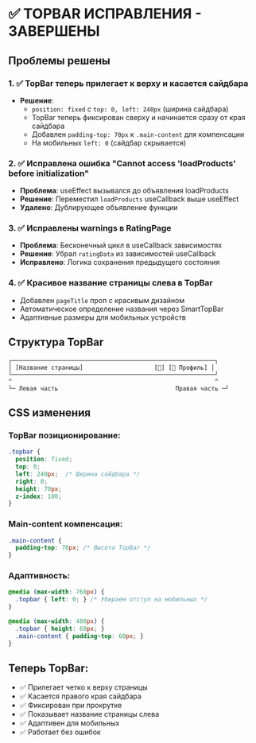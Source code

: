 # ✅ TOPBAR ИСПРАВЛЕНИЯ - ЗАВЕРШЕНЫ

## Проблемы решены

### 1. ✅ TopBar теперь прилегает к верху и касается сайдбара
- **Решение**: 
  - `position: fixed` с `top: 0, left: 240px` (ширина сайдбара)
  - TopBar теперь фиксирован сверху и начинается сразу от края сайдбара
  - Добавлен `padding-top: 70px` к `.main-content` для компенсации
  - На мобильных `left: 0` (сайдбар скрывается)

### 2. ✅ Исправлена ошибка "Cannot access 'loadProducts' before initialization"
- **Проблема**: useEffect вызывался до объявления loadProducts
- **Решение**: Переместил `loadProducts` useCallback выше useEffect
- **Удалено**: Дублирующее объявление функции

### 3. ✅ Исправлены warnings в RatingPage
- **Проблема**: Бесконечный цикл в useCallback зависимостях  
- **Решение**: Убрал `ratingData` из зависимостей useCallback
- **Исправлено**: Логика сохранения предыдущего состояния

### 4. ✅ Красивое название страницы слева в TopBar
- Добавлен `pageTitle` проп с красивым дизайном
- Автоматическое определение названия через SmartTopBar
- Адаптивные размеры для мобильных устройств

## Структура TopBar

```
┌─────────────────────────────────────────────────────────┐
│ [Название страницы]                    [🔔] [👤 Профиль] │
└─────────────────────────────────────────────────────────┘
^                                                         ^
└─ Левая часть                                 Правая часть ─┘
```

## CSS изменения

### TopBar позиционирование:
```css
.topbar {
  position: fixed;
  top: 0;
  left: 240px;  /* Ширина сайдбара */
  right: 0;
  height: 70px;
  z-index: 100;
}
```

### Main-content компенсация:
```css
.main-content {
  padding-top: 70px; /* Высота TopBar */
}
```

### Адаптивность:
```css
@media (max-width: 768px) {
  .topbar { left: 0; } /* Убираем отступ на мобильных */
}

@media (max-width: 480px) {
  .topbar { height: 60px; }
  .main-content { padding-top: 60px; }
}
```

## Теперь TopBar:
- ✅ Прилегает четко к верху страницы
- ✅ Касается правого края сайдбара  
- ✅ Фиксирован при прокрутке
- ✅ Показывает название страницы слева
- ✅ Адаптивен для мобильных
- ✅ Работает без ошибок
